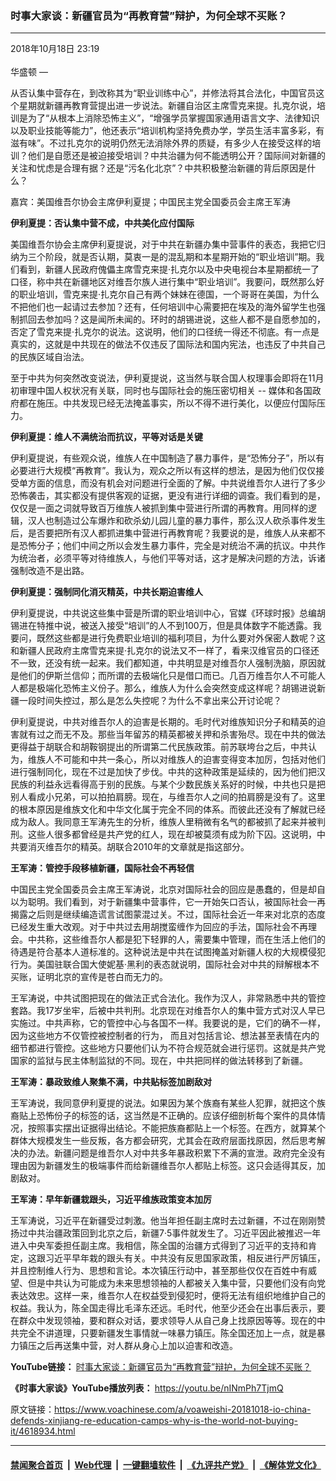 ### 时事大家谈：新疆官员为“再教育营”辩护，为何全球不买账？
------------------------

<div class="published">
 <span class="date" title="中国时间">
  <time datetime="2018-10-18T23:19:45+08:00">
   2018年10月18日 23:19
  </time>
 </span>
</div>
<br/>
<div class="wsw">
 <span class="dateline">
  华盛顿 —
 </span>
 <p>
  从否认集中营存在，到改称其为“职业训练中心”，并修法将其合法化，中国官员这个星期就新疆再教育营提出进一步说法。新疆自治区主席雪克来提。扎克尔说，培训是为了“从根本上消除恐怖主义”，“增强学员掌握国家通用语言文字、法律知识以及职业技能等能力”，他还表示“培训机构坚持免费办学，学员生活丰富多彩，有滋有味”。不过扎克尔的说明仍然无法消除外界的质疑，有多少人在接受这样的培训？他们是自愿还是被迫接受培训？中共治疆为何不能透明公开？国际间对新疆的关注和忧虑是合理有据？还是“污名化北京”？中共积极整治新疆的背后原因是什么？
 </p>
 <p>
  嘉宾：美国维吾尔协会主席伊利夏提；中国民主党全国委员会主席王军涛
 </p>
 <div class="wsw__embed">
 </div>
 <p>
  <strong>
   伊利夏提：否认集中营不成，中共美化应付国际
  </strong>
 </p>
 <p>
  美国维吾尔协会主席伊利夏提说，对于中共在新疆办集中营事件的表态，我把它归纳为三个阶段，就是否认期，莫衷一是的混乱期和本星期开始的“职业培训”期。我们看到，新疆人民政府傀儡主席‎雪克来提·扎克尔以及中央电视台本星期都统一了口径，称中共在新疆地区对维吾尔族人进行集中“职业培训”。我要问，既然‎那么好的职业培训，雪克来提·扎克尔自己有两个妹妹在德国，一个哥哥在美国，为什么不把他们也一起请过去参加？还有，任何培训中心需要把在埃及的海外留学生也强制抓回去参加吗？这是闻所未闻的。环时的胡锡进说，这些人都不是自愿参加的，否定‎了雪克来提·扎克尔的说法。这说明，他们的口径统一得还不彻底。有一点是真实的，这就是中共现在的做法不仅违反了国际法和国内宪法，也违反了中共自己的民族区域自治法。
 </p>
 <p>
  至于中共为何突然改变说法，伊利夏提说，这当然与联合国人权理事会即将在11月初审理中国人权状况有关联，同时也与国际社会的施压密切相关 -- 媒体和各国政府都在施压。中共发现已经无法掩盖事实，所以不得不进行美化，以便应付国际压力。
 </p>
 <p>
  <strong>
   伊利夏提：维人不满统治而抗议，平等对话是关键
  </strong>
 </p>
 <p>
  伊利夏提说，有些观众说，维族人在中国制造了暴力事件，是“恐怖分子”，所以有必要进行大规模“再教育”。我认为，观众之所以有这样的想法，是因为他们仅仅接受单方面的信息，而没有机会对问题进行全面的了解。中共说维吾尔人进行了多少恐怖袭击，其实都没有提供客观的证据，更没有进行详细的调查。我们看到的是，仅仅是一面之词就导致百万维族人被抓到集中营进行所谓的再教育。用同样的逻辑，汉人也制造过公车爆炸和砍杀幼儿园儿童的暴力事件，那么汉人砍杀事件发生后，是否要把所有汉人都抓进集中营进行再教育呢？我要说的是，维族人从来都不是恐怖分子；他们中间之所以会发生暴力事件，完全是对统治不满的抗议。中共作为统治者，必须平等对待维族人，与他们平等对话，这才是解决问题的方法，诉诸强制改造不是出路。
 </p>
 <p>
  <strong>
   伊利夏提：强制同化消灭精英，中共长期迫害维人
  </strong>
 </p>
 <p>
  伊利夏提说，中共说这些集中营是所谓的职业培训中心，官媒《环球时报》总编胡锡进在特推中说，被送入接受“培训”的人不到100万，但是具体数字不能透露。我要问，既然这些都是进行免费职业培训的福利项目，为什么要对外保密人数呢？这和新疆人民政府主席‎雪克来提·扎克尔的说法又不一样了，看来汉维官员的口径还不一致，还没有统一起来。我们都知道，中共明显是对维吾尔人强制洗脑，原因就是他们的伊斯兰信仰；而所谓的去极端化只是借口而已。几百万维吾尔人不可能人人都是极端化恐怖主义份子。那么，维族人为什么会突然变成这样呢？胡锡进说新疆一段时间失控过，那么是怎么失控呢？为什么不拿出来公开讨论呢？
 </p>
 <p>
  伊利夏提说，中共对维吾尔人的迫害是长期的。毛时代对维族知识分子和精英的迫害就有过之而无不及。那些当年留苏的精英都被关押和杀害殆尽。现在中共的做法更得益于胡联合和胡鞍钢提出的所谓第二代民族政策。前苏联垮台之后，中共认为，维族人不可能和中共一条心，所以对维族人的迫害变得变本加厉，包括对他们进行强制同化，现在不过是加快了步伐。中共的这种政策是延续的，因为他们把汉民族的利益永远看得高于别的民族。与某个少数民族关系好的时候，中共也只是把别人看成小兄弟，可以拍拍肩膀。现在，与维吾尔人之间的拍肩膀是没有了。这里的根本原因是维族文化和中华文化属于完全不同的体系。而彼此还没有了解就已经成为敌人。我同意王军涛先生的分析，维族人里稍微有名气的都被抓了起来并被判刑。这些人很多都曾经是共产党的红人，现在却被莫须有成为阶下囚。这说明，中共要消灭维吾尔的精英。胡联合2010年的文章就是指这部分。
 </p>
 <p>
  <strong>
   王军涛：管控手段移植新疆，国际社会不再轻信
  </strong>
 </p>
 <p>
  中国民主党全国委员会主席王军涛说，北京对国际社会的回应是愚蠢的，但是却自以为聪明。我们看到，对于新疆集中营事件，它一开始矢口否认，被国际社会一再揭露之后则是继续编造谎言试图蒙混过关。不过，国际社会近一年来对北京的态度已经发生重大改观。对于中共过去用胡搅蛮缠作为回应的手法，国际社会不再理会。中共称，这些维吾尔人都是犯下轻罪的人，需要集中管理，而在生活上他们的待遇是符合基本人道标准的。这种说法是中共在试图掩盖对新疆人权的大规模侵犯行为。美国驻联合国大使妮基·黑利的表态就说明，国际社会对中共的辩解根本不买账，证明北京的宣传是苍白而无力的。
 </p>
 <p>
  王军涛说，中共试图把现在的做法正式合法化。我作为汉人，非常熟悉中共的管控套路。我17岁坐牢，后被中共判刑。北京现在对维吾尔人的集中营方式对汉人早已实施过。中共声称，它的管控中心与各国不一样。我要说的是，它们的确不一样，因为这些地方不仅管控被控制者的行为， 而且对包括言论、想法甚至表情在内的细节都进行管控。这些地方只要他们认为不符合规范就会进行惩罚。这就是共产党国家的监狱与民主体制监狱的不同。现在，中共把同样的做法转移到了新疆。
 </p>
 <p>
  <strong>
   王军涛：暴政致维人聚集不满，中共贴标签加剧敌对
  </strong>
 </p>
 <p>
  王军涛说，我同意伊利夏提的说法。如果因为某个族裔有某些人犯罪，就把这个族裔贴上恐怖份子的标签的话，这当然是不正确的。应该仔细剖析每个案件的具体情况，按照事实摆出证据得出结论。不能把族裔都贴上一个标签。在西方，就算某个群体大规模发生一些反叛，各方都会研究，尤其会在政府层面找原因，然后思考解决的办法。新疆问题是维吾尔人对中共多年暴政积累下不满的宣泄。政府完全没有理由因为新疆发生的极端事件而给新疆维吾尔人都贴上标签。这只会适得其反，加剧敌对。
 </p>
 <p>
  <strong>
   王军涛：早年新疆栽跟头，习近平维族政策变本加厉
  </strong>
 </p>
 <p>
  王军涛说，习近平在新疆受过刺激。他当年担任副主席时去过新疆，不过在刚刚赞扬过中共治疆政策回到北京之后，新疆7·5事件就发生了。习近平因此被推迟一年进入中央军委担任副主席。我相信，陈全国的治疆方式得到了习近平的支持和肯定，这跟习近平早年栽的跟头有关。中共没有反思国家政策，相反进行严厉镇压，并且控制维人行为、思想和言论。本次镇压行动中，甚至那些仅仅在百姓中有威望、但是中共认为可能成为未来思想领袖的人都被关入集中营，只要他们没有向党表达效忠。这样一来，维吾尔人在权益受到侵犯时，便将无法有组织地维护自己的权益。我认为，陈全国走得比毛泽东还远。毛时代，他至少还会在出事后表示，要在群众中发现领袖，要和群众对话，要求领导人从自己身上找原因等等。现在的中共完全不讲道理，只要新疆发生事情就一味暴力镇压。陈全国还加上一点，就是暴力镇压之后再送集中营，对人群从身心上加以迫害和改造。
 </p>
 <p>
  <strong>
   YouTube链接：
  </strong>
  <a class="wsw__a" href="https://youtu.be/T1yWduDO-d4" target="_blank">
   时事大家谈：新疆官员为“再教育营”辩护，为何全球不买账？
  </a>
 </p>
 <p>
  <strong>
   《时事大家谈》YouTube播放列表：
  </strong>
  <a class="wsw__a" href="https://youtu.be/nINmPh7TjmQ" target="_blank">
   https://youtu.be/nINmPh7TjmQ
  </a>
 </p>
 <div class="clear">
 </div>
 <div class="mediaReplacer externalMedia">
  <div class="c-sticky-container">
   <div class="c-sticky-element" data-sp_api="youtube">
    <span class="c-sticky-element__close-el c-sticky-element__swipe-el ta-c" title="关闭">
     <span class="ico ico-close m-0">
     </span>
    </span>
    <div class="external-content-placeholder">
    </div>
    <script>
    </script>
   </div>
  </div>
 </div>
 <p>
 </p>
 <p>
 </p>
 <p>
 </p>
</div>

原文链接：https://www.voachinese.com/a/voaweishi-20181018-io-china-defends-xinjiang-re-education-camps-why-is-the-world-not-buying-it/4618934.html


------------------------
#### [禁闻聚合首页](https://github.com/gfw-breaker/banned-news/blob/master/README.md) &nbsp;|&nbsp; [Web代理](https://github.com/gfw-breaker/open-proxy/blob/master/README.md) &nbsp;|&nbsp;  [一键翻墙软件](https://github.com/gfw-breaker/nogfw/blob/master/README.md) &nbsp;|&nbsp; [《九评共产党》](https://github.com/gfw-breaker/9ping.md/blob/master/README.md#九评之一评共产党是什么) &nbsp;|&nbsp; [《解体党文化》](https://github.com/gfw-breaker/jtdwh.md/blob/master/README.md#绪论)
